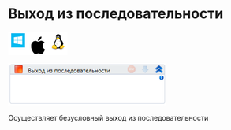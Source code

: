 # Выход из последовательности

![](<../../../.gitbook/assets/image (100) (1) (1) (43).png>)

![](<../../../.gitbook/assets/image (38).png>)

Осуществляет безусловный выход из последовательности
